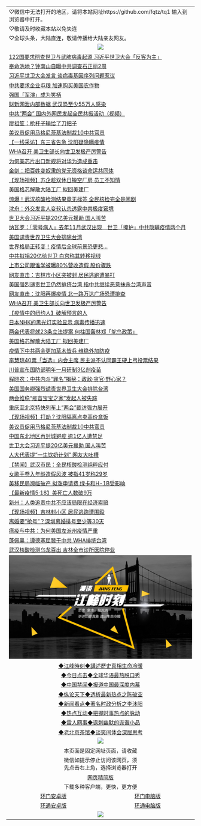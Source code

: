  <table>
 
<tr>
<td colspan="2" align=left>
♡微信中无法打开的地区，请将本站网址https://github.com/fqtz/tq1 输入到浏览器中打开。 
 </td>
</tr>
 <tr>
 <td colspan="2" align=left>
♡敬请及时收藏本站以免失连
 </td>
   <tr>
<td colspan="2" align=left>
♡全球头条，大陆直连，敬请传播给大陆亲友网友。
 </td>
</tr>


<tr>
    <td colspan="2" align=center><img src="https://cdn.jsdelivr.net/gh/gyoupiodf/im1/%E7%BD%91%E9%97%A8%E6%96%B0%E9%97%BB1.jpg"></td>
 </tr>
<tr><td colspan="2" align="left"><a href="https://test.xgttd.press/?name=c1172788&key=xcyufvbtjvhwwrpc&from=gy2">122国要求彻查世卫与武肺病毒起源 习近平世卫大会「反客为主」</a></td></tr>
<tr><td colspan="2" align="left"><a href="https://test.xgttd.press/?name=c1172740&key=xcyufvbtjvhwwrpc&from=gy2">奉命洗地？钟南山自曝中共调查石正丽2周</a></td></tr>
<tr><td colspan="2" align="left"><a href="https://test.xgttd.press/?name=c1172826&key=xcyufvbtjvhwwrpc&from=gy2">习近平世卫大会发言 谈病毒基因序列问题惹议</a></td></tr>
<tr><td colspan="2" align="left"><a href="https://test.xgttd.press/?name=c1172796&key=xcyufvbtjvhwwrpc&from=gy2">中共要求企业屯粮 加速购买美国农作物</a></td></tr>
<tr><td colspan="2" align="left"><a href="https://test.xgttd.press/?name=c1172784&key=xcyufvbtjvhwwrpc&from=gy2">强国「军演」成为笑柄</a></td></tr>
<tr><td colspan="2" align="left"><a href="https://test.xgttd.press/?name=c1172798&key=xcyufvbtjvhwwrpc&from=gy2">财新网泄内部数据 武汉恐至少55万人感染</a></td></tr>
<tr><td colspan="2" align="left"><a href="https://test.xgttd.press/?name=c1172824&key=xcyufvbtjvhwwrpc&from=gy2">中共“两会” 国内外网民发起全民共振活动（视频）</a></td></tr>
<tr><td colspan="2" align="left"><a href="https://test.xgttd.press/?name=c1172735&key=xcyufvbtjvhwwrpc&from=gy2">廖祖笙：枪杆子输给了刀把子</a></td></tr>
<tr><td colspan="2" align="left"><a href="https://test.xgttd.press/?name=c1172804&key=xcyufvbtjvhwwrpc&from=gy2">美议员促用马格尼茨基法制裁10中共官员</a></td></tr>
<tr><td colspan="2" align="left"><a href="https://test.xgttd.press/?name=c1172697&key=xcyufvbtjvhwwrpc&from=gy2">【一线采访】东三省告急 沈阳疑隐瞒疫情</a></td></tr>
<tr><td colspan="2" align="left"><a href="https://test.xgttd.press/?name=c1172805&key=xcyufvbtjvhwwrpc&from=gy2">WHA召开 美卫生部长向世卫发极严厉警告</a></td></tr>
<tr><td colspan="2" align="left"><a href="https://test.xgttd.press/?name=c1172721&key=xcyufvbtjvhwwrpc&from=gy2">为何美芯片出口新规将对华为造成重击</a></td></tr>
<tr><td colspan="2" align="left"><a href="https://test.xgttd.press/?name=c1172800&key=xcyufvbtjvhwwrpc&from=gy2">金剑：把百姓变奴隶的党无资格谈命运共同体</a></td></tr>
<tr><td colspan="2" align="left"><a href="https://test.xgttd.press/?name=c1172821&key=xcyufvbtjvhwwrpc&from=gy2">【现场视频】苏企趁双休日搬空厂房 员工不知情</a></td></tr>
<tr><td colspan="2" align="left"><a href="https://test.xgttd.press/?name=c1172823&key=xcyufvbtjvhwwrpc&from=gy2">美国格芯解散大陆工厂 拟回美建厂</a></td></tr>
<tr><td colspan="2" align="left"><a href="https://test.xgttd.press/?name=c1172808&key=xcyufvbtjvhwwrpc&from=gy2">惊爆！武汉核酸检测结果竟无标签  全民核检完全是闹剧</a></td></tr>
<tr><td colspan="2" align="left"><a href="https://test.xgttd.press/?name=c1172834&key=xcyufvbtjvhwwrpc&from=gy2">沈舟：外交发言人变软认怂透露中共极度窘境</a></td></tr>
<tr><td colspan="2" align="left"><a href="https://test.xgttd.press/?name=c1172839&key=xcyufvbtjvhwwrpc&from=gy2">世卫大会习近平提20亿美元援助 国人叫苦</a></td></tr>
<tr><td colspan="2" align="left"><a href="https://test.xgttd.press/?name=c1172786&key=xcyufvbtjvhwwrpc&from=gy2">纳瓦罗：「零号病人」去年11月武汉出现　世卫「掩护」中共隐瞒疫情两个月</a></td></tr>
<tr><td colspan="2" align="left"><a href="https://test.xgttd.press/?name=c1172790&key=xcyufvbtjvhwwrpc&from=gy2">美国谴责世界卫生大会排除台湾</a></td></tr>
<tr><td colspan="2" align="left"><a href="https://test.xgttd.press/?name=c1172736&key=xcyufvbtjvhwwrpc&from=gy2">世界格局正转变！疫情后全球前景恐更悲…</a></td></tr>
<tr><td colspan="2" align="left"><a href="https://test.xgttd.press/?name=c1172822&key=xcyufvbtjvhwwrpc&from=gy2">中共拟捐20亿给世卫 白宫称其转移视线</a></td></tr>
<tr><td colspan="2" align="left"><a href="https://test.xgttd.press/?name=c1172797&key=xcyufvbtjvhwwrpc&from=gy2">上市公司跟谁学被曝80%营收造假 股价骤跌</a></td></tr>
<tr><td colspan="2" align="left"><a href="https://test.xgttd.press/?name=c1172806&key=xcyufvbtjvhwwrpc&from=gy2">网友直击：吉林市小区突被封  居民逃跑遭暴打</a></td></tr>
<tr><td colspan="2" align="left"><a href="https://test.xgttd.press/?name=c1172818&key=xcyufvbtjvhwwrpc&from=gy2">美国强烈谴责世卫仍然排挤台湾  指中共继续恶意抹杀台湾声音</a></td></tr>
<tr><td colspan="2" align="left"><a href="https://test.xgttd.press/?name=c1172807&key=xcyufvbtjvhwwrpc&from=gy2">网友直击：沈阳再爆疫情  北一路万达广场恐遭排查</a></td></tr>
<tr><td colspan="2" align="left"><a href="https://test.xgttd.press/?name=c1172746&key=xcyufvbtjvhwwrpc&from=gy2">WHA召开 美卫生部长向世卫发极严厉警告</a></td></tr>
<tr><td colspan="2" align="left"><a href="https://test.xgttd.press/?name=c1172002&key=xcyufvbtjvhwwrpc&from=gy2">【疫情中的纽约人】破解预言的人</a></td></tr>
<tr><td colspan="2" align="left"><a href="https://test.xgttd.press/?name=c1172782&key=xcyufvbtjvhwwrpc&from=gy2">日本NHK的黑光灯实验显示 病毒传播迅速</a></td></tr>
<tr><td colspan="2" align="left"><a href="https://test.xgttd.press/?name=c1172787&key=xcyufvbtjvhwwrpc&from=gy2">两会代表将就23条立法提案 何柱国轰林郑「鸵鸟政策」</a></td></tr>
<tr><td colspan="2" align="left"><a href="https://test.xgttd.press/?name=c1172732&key=xcyufvbtjvhwwrpc&from=gy2">美国格芯解散大陆工厂 拟回美建厂</a></td></tr>
<tr><td colspan="2" align="left"><a href="https://test.xgttd.press/?name=c1172722&key=xcyufvbtjvhwwrpc&from=gy2">疫情下中共两会更加草木皆兵 维稳外加防疫</a></td></tr>
<tr><td colspan="2" align="left"><a href="https://test.xgttd.press/?name=c1172783&key=xcyufvbtjvhwwrpc&from=gy2">李慧琼40票「当选」内会主席 民主派不认同霸王硬上弓投票结果</a></td></tr>
<tr><td colspan="2" align="left"><a href="https://test.xgttd.press/?name=c1172792&key=xcyufvbtjvhwwrpc&from=gy2">川普宣布国防部明年一月研制3亿剂疫苗</a></td></tr>
<tr><td colspan="2" align="left"><a href="https://test.xgttd.press/?name=c1172835&key=xcyufvbtjvhwwrpc&from=gy2">程晓农：中共内斗“罪名”揭秘：政敌·贪官·野心家？</a></td></tr>
<tr><td colspan="2" align="left"><a href="https://test.xgttd.press/?name=c1172727&key=xcyufvbtjvhwwrpc&from=gy2">美国国务卿强烈谴责世界卫生大会排除台湾</a></td></tr>
<tr><td colspan="2" align="left"><a href="https://test.xgttd.press/?name=c1172789&key=xcyufvbtjvhwwrpc&from=gy2">两会维稳“疫苗宝宝之家”发起人被失踪</a></td></tr>
<tr><td colspan="2" align="left"><a href="https://test.xgttd.press/?name=c1172726&key=xcyufvbtjvhwwrpc&from=gy2">重庆至北京特快列车上“两会”截访强力展开</a></td></tr>
<tr><td colspan="2" align="left"><a href="https://test.xgttd.press/?name=c1172820&key=xcyufvbtjvhwwrpc&from=gy2">【现场视频】打劫？沈阳隔离点卖高价盒饭</a></td></tr>
<tr><td colspan="2" align="left"><a href="https://test.xgttd.press/?name=c1172752&key=xcyufvbtjvhwwrpc&from=gy2">美议员促用马格尼茨基法制裁10中共官员</a></td></tr>
<tr><td colspan="2" align="left"><a href="https://test.xgttd.press/?name=c1172745&key=xcyufvbtjvhwwrpc&from=gy2">中国东北地区再封城避疫 逾1亿人遭禁足</a></td></tr>
<tr><td colspan="2" align="left"><a href="https://test.xgttd.press/?name=c1172751&key=xcyufvbtjvhwwrpc&from=gy2">世卫大会习近平提20亿美元援助 国人叫苦</a></td></tr>
<tr><td colspan="2" align="left"><a href="https://test.xgttd.press/?name=c1172747&key=xcyufvbtjvhwwrpc&from=gy2">人大代表提“一生饮奶计划” 网友大吐槽</a></td></tr>
<tr><td colspan="2" align="left"><a href="https://test.xgttd.press/?name=c1172827&key=xcyufvbtjvhwwrpc&from=gy2">【禁闻】武汉市民：全民核酸检测纯粹应付</a></td></tr>
<tr><td colspan="2" align="left"><a href="https://test.xgttd.press/?name=c1172832&key=xcyufvbtjvhwwrpc&from=gy2">女歌手卷入年龄造假风波 被指41岁称29岁</a></td></tr>
<tr><td colspan="2" align="left"><a href="https://test.xgttd.press/?name=c1172809&key=xcyufvbtjvhwwrpc&from=gy2">美移民局濒临破产 拟涨申请费 绿卡和H-1B受影响</a></td></tr>
<tr><td colspan="2" align="left"><a href="https://test.xgttd.press/?name=c1172321&key=xcyufvbtjvhwwrpc&from=gy2">【最新疫情5·18】美死亡人数破9万</a></td></tr>
<tr><td colspan="2" align="left"><a href="https://test.xgttd.press/?name=c1172825&key=xcyufvbtjvhwwrpc&from=gy2">新州：人类追责中共不应该局限在经济索赔</a></td></tr>
<tr><td colspan="2" align="left"><a href="https://test.xgttd.press/?name=c1172819&key=xcyufvbtjvhwwrpc&from=gy2">【现场视频】吉林封小区 居民逃跑遭围殴</a></td></tr>
<tr><td colspan="2" align="left"><a href="https://test.xgttd.press/?name=c1172795&key=xcyufvbtjvhwwrpc&from=gy2">离婚要“抢号”？深圳离婚排号至少等30天</a></td></tr>
<tr><td colspan="2" align="left"><a href="https://test.xgttd.press/?name=c1172810&key=xcyufvbtjvhwwrpc&from=gy2">瘟疫与中共：为何美国左派州疫情严重</a></td></tr>
<tr><td colspan="2" align="left"><a href="https://test.xgttd.press/?name=c1172731&key=xcyufvbtjvhwwrpc&from=gy2">蓬佩奥：谭德塞屈膝于中共 WHA排挤台湾</a></td></tr>
<tr><td colspan="2" align="left"><a href="https://test.xgttd.press/?name=c1172775&key=xcyufvbtjvhwwrpc&from=gy2">武汉核酸检测乌龙百出 吉林全市诊所医院停业</a></td></tr>

 <tr>
   <td colspan="2" align=center><img src="https://github.com/gyoupiodf/im1/blob/master/jf-1.jpg"></td>
  </tr>
   <tr>
   <td colspan="2" align=center> 
<a href="https://xdihm.casa/oo.aspx?name=c922850&key=sdxhftoyfkhpuaxy&from=tq1&tag=9877">◆江峰時刻◆講述歷史真相生命冷暖</a><br/>
    </td>
  </tr>
   <tr>
   <td colspan="2" align=center> 
<a href="https://xdihm.casa/oo.aspx?name=c816850&key=sdxhftoyfkhpuaxy&from=tq1&tag=9877">◆今日点击◆全球华语最热脱口秀</a><br/>
    </td>
  </tr>
  <tr>
  <td colspan="2" align=center>
<a href="https://xdihm.casa/oo.aspx?name=c816860&key=sdxhftoyfkhpuaxy&from=tq1&tag=99733110">◆中国禁闻◆报道中国最深度内幕</a><br/>
   </tr>
  <tr>
     <td colspan="2" align=center>
<a href="https://xdihm.casa/oo.aspx?name=c816855&key=sdxhftoyfkhpuaxy&from=tq1&tag=997110">◆纵论天下◆透析最新热点之陈破空</a><br/>
   </tr>
   <tr>
      <td colspan="2" align=center>
<a href="https://xdihm.casa/oo.aspx?name=c838308&key=sdxhftoyfkhpuaxy&from=tq1&tag=9973110">◆新闻看点◆著名时政分析之李沐阳</a><br/>
   </tr>
   <tr>
     <td colspan="2" align=center>
<a href="https://xdihm.casa/oo.aspx?name=c816852&key=sdxhftoyfkhpuaxy&from=tq1&tag=9733110">◆热点互动◆把握时事热点的脉动</a><br/>
   </tr>
   <tr>
      <td colspan="2" align=center>
<a href="https://xdihm.casa/oo.aspx?name=c816694&key=sdxhftoyfkhpuaxy&from=tq1&tag=93310">◆雷人网事◆讽刺幽默的诙谐小品</a><br/>
   </tr>
   <tr>
    <td colspan="2" align=center>
<a href="https://xdihm.casa/oo.aspx?name=c816650&key=sdxhftoyfkhpuaxy&from=tq1&tag=9973110">◆老北京茶馆◆谈笑间体会深层思考</a><br/>
   </tr>

  <tr>
    <td colspan="2" align="center"><img src="https://cdn.jsdelivr.net/gh/opipe/up/oGate65.jpg"/></td>
  </tr>
  <tr>
    <td colspan="2" align="center">本页面是固定网址页面，请收藏</td>
  <tr>
  <tr>
    <td colspan="2" align="center">微信如提示停止访问该网页，须<br/>先点击右上角，选择浏览器打开</td>
  <tr>
  <tr>
    <td colspan="2" align="center"><a href="https://gitcdn.xyz/cdn/otiny/up/master/show004.htm">网页精简版</a></td>
  </tr>
  <tr>
    <td colspan="2" align="center">下载多种客户端，更快，更方便</td>
  <tr>
  <tr>
    <td align="center"><a href="https://cdn.jsdelivr.net/gh/opipe/up/oGatea.apk">环门安卓版</a></td>
    <td align="center"><a href="https://cdn.jsdelivr.net/gh/opipe/up/oGate.zip">环门电脑版</a></td>
  </tr>
  <tr>
    <td align="center"><a href="https://cdn.jsdelivr.net/gh/opipe/up/oPipe.apk">环通安卓版</a></td>
    <td align="center"><a href="https://raw.githubusercontent.com/opipe/up/master/oPipe.zip">环通电脑版</a></td>
  </tr>
  <tr>
    <td colspan="2" align="center"><img src="https://cdn.jsdelivr.net/gh/opipe/up/oGate640.jpg"/></td>
  </tr>
</table>
